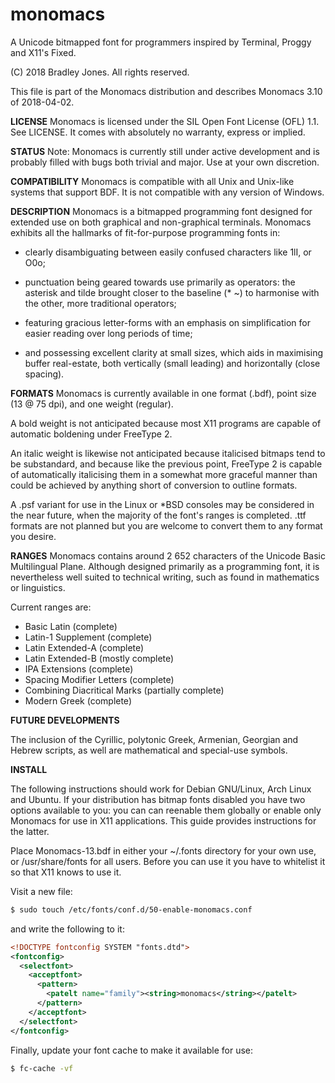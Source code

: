 # monomacs
A Unicode bitmapped font for programmers inspired by Terminal, Proggy and
X11's Fixed.

(C) 2018 Bradley Jones. All rights reserved.

This file is part of the Monomacs distribution and describes Monomacs 3.10 of
2018-04-02.

**LICENSE**
Monomacs is licensed under the SIL Open Font License (OFL) 1.1. See LICENSE.
It comes with absolutely no warranty, express or implied.

**STATUS**
Note: Monomacs is currently still under active development and is probably
filled with bugs both trivial and major. Use at your own discretion.

**COMPATIBILITY**
Monomacs is compatible with all Unix and Unix-like systems that support BDF.
It is not compatible with any version of Windows.

**DESCRIPTION**
Monomacs is a bitmapped programming font designed for extended use on both
graphical and non-graphical terminals. Monomacs exhibits all the hallmarks of
fit-for-purpose programming fonts in:

* clearly disambiguating between easily confused characters like 1lI, or O0o;

* punctuation being geared towards use primarily as operators: the asterisk and
  tilde brought closer to the baseline (* ~) to harmonise with the other, more
  traditional operators;
  
* featuring gracious letter-forms with an emphasis on simplification for easier
  reading over long periods of time;
  
* and possessing excellent clarity at small sizes, which aids in maximising
  buffer real-estate, both vertically (small leading) and horizontally
  (close spacing).
  
**FORMATS**
Monomacs is currently available in one format (.bdf), point size (13 @ 75 dpi),
and one weight (regular). 

A bold weight is not anticipated because most X11 programs are capable of
automatic boldening under FreeType 2. 

An italic weight is likewise not anticipated because italicised bitmaps tend to
be substandard, and because like the previous point, FreeType 2 is capable of 
automatically italicising them in a somewhat more graceful manner than could be
achieved by anything short of conversion to outline formats.

A .psf variant for use in the Linux or *BSD consoles may be considered in the
near future, when the majority of the font's ranges is completed. .ttf formats
are not planned but you are welcome to convert them to any format you desire.

**RANGES**
Monomacs contains around 2 652 characters of the Unicode Basic Multilingual Plane.
Although designed primarily as a programming font, it is nevertheless well 
suited to technical writing, such as found in mathematics or linguistics. 

Current ranges are:
* Basic Latin (complete)
* Latin-1 Supplement (complete)
* Latin Extended-A (complete)
* Latin Extended-B (mostly complete)
* IPA Extensions (complete)
* Spacing Modifier Letters (complete)
* Combining Diacritical Marks (partially complete)
* Modern Greek (complete)

**FUTURE DEVELOPMENTS**

The inclusion of the Cyrillic, polytonic Greek, Armenian, Georgian and Hebrew 
scripts, as well are mathematical and special-use symbols.

**INSTALL**

The following instructions should work for Debian GNU/Linux, Arch Linux and Ubuntu.
If your distribution has bitmap fonts disabled you have two options available to
you: you can can reenable them globally or enable only Monomacs for use in
X11 applications. This guide provides instructions for the latter.

Place Monomacs-13.bdf in either your ~/.fonts directory for your own use,
or /usr/share/fonts for all users. Before you can use it you have to whitelist it
so that X11 knows to use it.

Visit a new file:

``` bash
$ sudo touch /etc/fonts/conf.d/50-enable-monomacs.conf

```

and write the following to it:


``` xml
<!DOCTYPE fontconfig SYSTEM "fonts.dtd">
<fontconfig>
  <selectfont>
    <acceptfont>
      <pattern>
        <patelt name="family"><string>monomacs</string></patelt>
      </pattern>
    </acceptfont>
  </selectfont>
</fontconfig>

```
Finally, update your font cache to make it available for use:

``` bash
$ fc-cache -vf 
```

